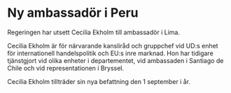 # Ny ambassadör i Peru

Regeringen har utsett Cecilia Ekholm till ambassadör i Lima.

Cecilia Ekholm är för närvarande kansliråd och gruppchef vid UD:s enhet för internationell handelspolitik och EU:s inre marknad. Hon har tidigare tjänstgjort vid olika enheter i departementet, vid ambassaden i Santiago de Chile och vid representationen i Bryssel.

Cecilia Ekholm tillträder sin nya befattning den 1 september i år.
